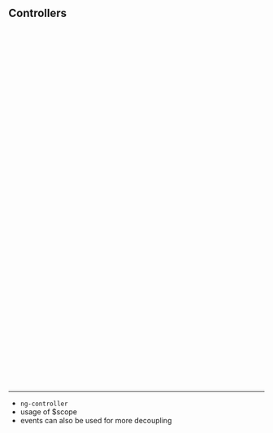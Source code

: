 ## Controllers

<iframe data-src="http://jsbin.com/uhiRociY/4/edit" frameborder="0" height="700" width="960"></iframe>

---

- `ng-controller`
- usage of $scope
- events can also be used for more decoupling
